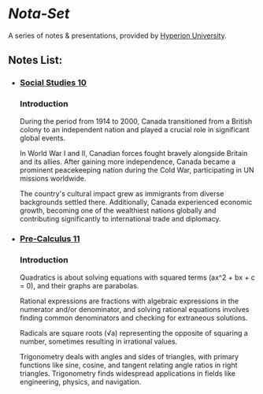 # ***Nota-Set***
A series of notes & presentations, provided by [<i class="fa-solid fa-circle-nodes"></i> Hyperion University](http://hyperionu.github.io).
## **Notes List:**
* ### [<i class="fa-solid fa-globe"></i> Social Studies 10](ss10.md)

    ### Introduction

    During the period from 1914 to 2000, Canada transitioned from a British colony to an independent nation and played a crucial role in significant global events. 

    In World War I and II, Canadian forces fought bravely alongside Britain and its allies. After gaining more independence, Canada became a prominent peacekeeping nation during the Cold War, participating in UN missions worldwide. 
    
    The country's cultural impact grew as immigrants from diverse backgrounds settled there. Additionally, Canada experienced economic growth, becoming one of the wealthiest nations globally and contributing significantly to international trade and diplomacy.
* ### [<i class="fa-solid fa-circle-xmark"></i> Pre-Calculus 11](pc11.md)

    ### Introduction

    Quadratics is about solving equations with squared terms (ax^2 + bx + c = 0), and their graphs are parabolas. 

    Rational expressions are fractions with algebraic expressions in the numerator and/or denominator, and solving rational equations involves finding common denominators and checking for extraneous solutions. 

    Radicals are square roots (√a) representing the opposite of squaring a number, sometimes resulting in irrational values. 
    
    Trigonometry deals with angles and sides of triangles, with primary functions like sine, cosine, and tangent relating angle ratios in right triangles. Trigonometry finds widespread applications in fields like engineering, physics, and navigation.

<link rel="stylesheet" href="https://cdnjs.cloudflare.com/ajax/libs/font-awesome/6.3.0/css/all.min.css">